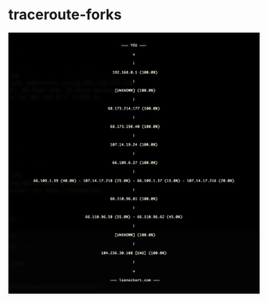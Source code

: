 # traceroute-forks

![image](https://github.com/leoneckert/traceroute-forks/blob/master/screenshot.png)